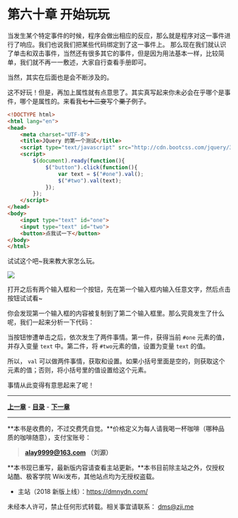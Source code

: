 第六十章 开始玩玩
===

当发生某个特定事件的时候，程序会做出相应的反应，那么就是程序对这一事件进行了响应。我们也说我们把某些代码绑定到了这一事件上。
那么现在我们就认识了单击和双击事件，当然还有很多其它的事件，但是因为用法基本一样，比较简单，我们就不再一一敷述，大家自行查看手册即可。

当然，其实在后面也是会不断涉及的。

 这不好玩！但是，再加上属性就有点意思了。其实真写起来你未必会在乎哪个是事件，哪个是属性的。来看我~~七十二变~~写个~~栗子~~例子。

```html
<!DOCTYPE html>
<html lang="en">
<head>
    <meta charset="UTF-8">
    <title>JQuery 的第一个测试</title>
    <script type="text/javascript" src="http://cdn.bootcss.com/jquery/3.0.0/jquery.min.js"></script>
    <script>
        $(document).ready(function(){
            $("button").click(function(){
                var text = $("#one").val();
                $("#two").val(text);
            });
        });
    </script>
</head>
<body>
    <input type="text" id="one">
    <input type="text" id="two">
    <button>点我试一下</button>
</body>
</html>
```

试试这个吧~我来教大家怎么玩。

![](http://coffee.zji.me/imgs/60-1.jpg)

打开之后有两个输入框和一个按钮，先在第一个输入框内输入任意文字，然后点击按钮试试看~

你会发现第一个输入框的内容被复制到了第二个输入框里。那么究竟发生了什么呢，我们一起来分析一下代码：

当按钮惨遭单击之后，依次发生了两件事情。第一件，获得当前 `#one` 元素的值，并存入变量 `text` 中。第二件，将 `#two`元素的值，设置为变量 `text` 的值。

所以， `val` 可以做两件事情，获取和设置。如果小括号里面是空的，则获取这个元素的值；否则，将小括号里的值设置给这个元素。

事情从此变得有意思起来了呢！

---

[**上一章**](chapter59) - [**目录**](index) - [**下一章**](chapter61)

---

**本书是收费的，不过交费凭自觉。**价格定义为每人请我喝一杯咖啡（哪种品质的咖啡随意），支付宝账号：

> **alay9999@163.com  （刘源）**

**本书现已重写，最新版内容请查看主站更新。**本书目前除主站之外，仅授权站酷、极客学院 Wiki发布，其他站点均为无授权盗载。

* 主站（2018 新版上线）：https://dmnydn.com/

未经本人许可，禁止任何形式转载。相关事宜请联系： dms@zji.me